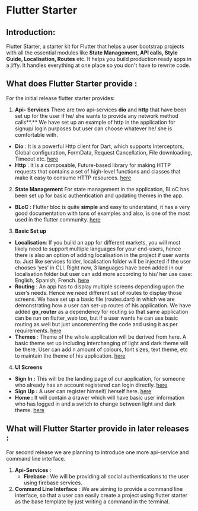 # Flutter Starter

## Introduction:

Flutter Starter, a starter kit for Flutter that helps a user bootstrap projects with all the essential modules like **State Management, API calls, Style Guide, Localisation, Routes** etc. It helps you build production ready apps in a jiffy. It handles everything at one place so you don't have to rewrite code.

## What does Flutter Starter provide :

For the initial release flutter starter provides:

1.  **Api- Services** There are two api-services **dio** and **http** that have been set up for the user if he/ she wants to provide any network method calls**.** We have set up an example of http in the application for signup/ login purposes but user can choose whatever he/ she is comfortable with.

- **Dio** : It is a powerful Http client for Dart, which supports Interceptors, Global configuration, FormData, Request Cancellation, File downloading, Timeout etc. [here](flutter_starter/lib/api_sdk/dio)
- **Http** : It is a composable, Future-based library for making HTTP requests that contains a set of high-level functions and classes that make it easy to consume HTTP resources. [here](flutter_starter/lib/api_sdk/http)

2.  **State Management** For state management in the application, BLoC has been set up for basic authentication and updating themes in the app.

- **BLoC :** Flutter bloc is quite **simple** and easy to understand, it has a very good documentation with tons of examples and also, is one of the most used in the flutter community. [here](flutter_starter/lib/shared/bloc)

3.  **Basic Set up**

- **Localisation**: If you build an app for different markets, you will most likely need to support multiple languages for your end-users, hence there is also an option of adding localisation in the project if user wants to. Just like services folder, localisation folder will be injected if the user chooses ‘yes’ in CLI. Right now, 3 languages have been added in our localisation folder but user can add more according to his/ her use case: English, Spanish, French. [here](flutter_starter/lib/l10n)
- **Routing** : An app has to display multiple screens depending upon the user’s needs. Hence we need different set of routes to display those screens. We have set up a basic file (routes.dart) in which we are demonstrating how a user can set-up routes of his application. We have added **go_router** as a dependency for routing so that same application can be run on flutter_web too, but if a user wants he can use basic routing as well but just uncommenting the code and using it as per requirements. [here](flutter_starter/lib/routes)
- **Themes** : Theme of the whole application will be derived from here. A basic theme set up including interchanging of light and dark theme will be there. User can add n amount of colours, font sizes, text theme, etc to maintain the theme of his application. [here](flutter_starter/lib/themes)

4.  **UI Screens**

- **Sign In :** This will be the landing page of our application, for someone who already has an account registered can login directly. [here](flutter_starter/lib/screens/login/login_screen.dart)
- **Sign Up :** A user can register himself/ herself here. [here](flutter_starter/lib/screens/signup/signup_screen.dart)
- **Home :** It will contain a drawer which will have basic user information who has logged in and a switch to change between light and dark theme. [here](flutter_starter/lib/screens/home/home.dart)

## What will Flutter Starter provide in later releases :

For second release we are planning to introduce one more api-service and command line interface.

1.  **Api-Services** :
    - **Firebase** : We will be providing all social authentications to the user using firebase services.
2.  **Command Line Interface** : We are aiming to provide a command line interface, so that a user can easily create a project using flutter starter as the base template by just writing a command in the terminal.
